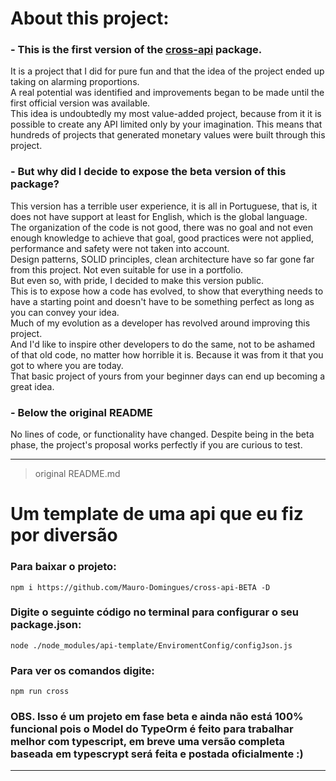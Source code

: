 # About this project:

### - This is the first version of the [cross-api](https://github.com/Mauro-Domingues/cross-api) package.
It is a project that I did for pure fun and that the idea of the project ended up taking on alarming proportions.<br>
A real potential was identified and improvements began to be made until the first official version was available.<br>
This idea is undoubtedly my most value-added project, because from it it is possible to create any API limited only by your imagination.
This means that hundreds of projects that generated monetary values were built through this project.<br>

### - But why did I decide to expose the beta version of this package?
This version has a terrible user experience, it is all in Portuguese, that is, it does not have support at least for English, which is the global language.<br>
The organization of the code is not good, there was no goal and not even enough knowledge to achieve that goal, good practices were not applied, performance and safety were not taken into account.<br>
Design patterns, SOLID principles, clean architecture have so far gone far from this project. Not even suitable for use in a portfolio.<br>
But even so, with pride, I decided to make this version public.<br>
This is to expose how a code has evolved, to show that everything needs to have a starting point and doesn't have to be something perfect as long as you can convey your idea.<br>
Much of my evolution as a developer has revolved around improving this project.<br>
And I'd like to inspire other developers to do the same, not to be ashamed of that old code, no matter how horrible it is. Because it was from it that you got to where you are today.<br>
That basic project of yours from your beginner days can end up becoming a great idea.<br>

### - Below the original README
No lines of code, or functionality have changed. Despite being in the beta phase, the project's proposal works perfectly if you are curious to test.

---
> original README.md

<h1>Um template de uma api que eu fiz por diversão</h1>
<h3>Para baixar o projeto:</h3>

    npm i https://github.com/Mauro-Domingues/cross-api-BETA -D
    
<h3>Digite o seguinte código no terminal para configurar o seu package.json:</h3>

    node ./node_modules/api-template/EnviromentConfig/configJson.js
    
<h3>Para ver os comandos digite:</h3>

    npm run cross

<h3>OBS. Isso é um projeto em fase beta e ainda não está 100% funcional pois o Model do TypeOrm é feito para trabalhar melhor com typescript, em breve uma versão completa baseada em typescrypt será feita e postada oficialmente :)</h3>

---
